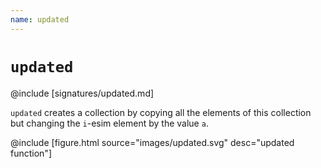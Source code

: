 ```yaml
---
name: updated
---
```


# `updated`

@include [signatures/updated.md]

`updated` creates a collection by copying all the elements of this collection but changing the `i`-esim element by the value `a`.

@include [figure.html source="images/updated.svg" desc="updated function"]
